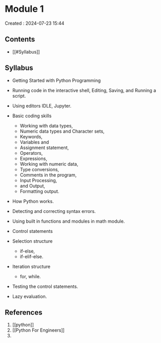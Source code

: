 # Module 1
Created : 2024-07-23 15:44


## Contents
- [[#Syllabus]]
## Syllabus

- Getting Started with Python Programming
- Running code in the interactive shell,
  Editing,
  Saving,
  and Running a script.
- Using editors 
  IDLE,
  Jupyter.
- Basic coding skills

  - Working with data types,
  - Numeric data types and Character sets,
  - Keywords,
  - Variables and
  - Assignment statement,
  - Operators,
  - Expressions,
  - Working with numeric data,
  - Type conversions,
  - Comments in the program,
  - Input Processing,
  - and Output,
  - Formatting output.

- How Python works.
- Detecting and correcting syntax errors.
- Using built in functions and modules in math module.
- Control statements
- Selection structure
  - if-else,
  - if-elif-else.
- Iteration structure
  - for, while.
- Testing the control statements.
- Lazy evaluation.

## References
1. [[python]]
2. [[Python For Engineers]]
3. 
